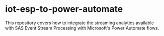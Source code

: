 # iot-esp-to-power-automate
This repository covers how to integrate the streaming analytics available with SAS Event Stream Processing with Microsoft's Power Automate flows.
